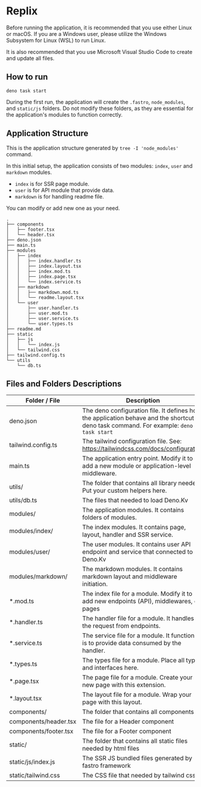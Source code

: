 # Replix

Before running the application, it is recommended that you use either Linux or
macOS. If you are a Windows user, please utilize the Windows Subsystem for Linux
(WSL) to run Linux.

It is also recommended that you use Microsoft Visual Studio Code to create and
update all files.

## How to run

```
deno task start
```

During the first run, the application will create the `.fastro`, `node_modules`,
and `static/js` folders. Do not modify these folders, as they are essential for
the application's modules to function correctly.

## Application Structure

This is the application structure generated by `tree -I 'node_modules'` command.

In this initial setup, the application consists of two modules: `index`, `user`
and `markdown` modules.

- `index` is for SSR page module.
- `user` is for API module that provide data.
- `markdown` is for handling readme file.

You can modify or add new one as your need.

```
.
├── components
│   ├── footer.tsx
│   └── header.tsx
├── deno.json
├── main.ts
├── modules
│   ├── index
│   │   ├── index.handler.ts
│   │   ├── index.layout.tsx
│   │   ├── index.mod.ts
│   │   ├── index.page.tsx
│   │   └── index.service.ts
│   ├── markdown
│   │   ├── markdown.mod.ts
│   │   └── readme.layout.tsx
│   └── user
│       ├── user.handler.ts
│       ├── user.mod.ts
│       ├── user.service.ts
│       └── user.types.ts
├── readme.md
├── static
│   ├── js
│   │   └── index.js
│   └── tailwind.css
├── tailwind.config.ts
└── utils
    └── db.ts
```

## Files and Folders Descriptions

| Folder / File         | Description                                                                                                                              |
| --------------------- | ---------------------------------------------------------------------------------------------------------------------------------------- |
| deno.json             | The deno configuration file. It defines how the application behave and the shortcut of deno task command. For example: `deno task start` |
| tailwind.config.ts    | The tailwind configuration file. See: https://tailwindcss.com/docs/configuration                                                         |
| main.ts               | The application entry point. Modify it to add a new module or application-level middleware.                                              |
| utils/                | The folder that contains all library needed. Put your custom helpers here.                                                               |
| utils/db.ts           | The files that needed to load Deno.Kv                                                                                                    |
| modules/              | The application modules. It contains folders of modules.                                                                                 |
| modules/index/        | The index modules. It contains page, layout, handler and SSR service.                                                                    |
| modules/user/         | The user modules. It contains user API endpoint and service that connected to Deno.Kv                                                    |
| modules/markdown/     | The markdown modules. It contains markdown layout and middleware initiation.                                                             |
| *.mod.ts              | The index file for a module. Modify it to add new endpoints (API), middlewares, or pages                                                 |
| *.handler.ts          | The handler file for a module. It handles the request from endpoints.                                                                    |
| *.service.ts          | The service file for a module. It functions is to provide data consumed by the handler.                                                  |
| *.types.ts            | The types file for a module. Place all types and interfaces here.                                                                        |
| *.page.tsx            | The page file for a module. Create your new page with this extension.                                                                    |
| *.layout.tsx          | The layout file for a module. Wrap your page with this layout.                                                                           |
| components/           | The folder that contains all components                                                                                                  |
| components/header.tsx | The file for a Header component                                                                                                          |
| components/footer.tsx | The file for a Footer component                                                                                                          |
| static/               | The folder that contains all static files needed by html files                                                                           |
| static/js/index.js    | The SSR JS bundled files generated by fastro framework                                                                                   |
| static/tailwind.css   | The CSS file that needed by tailwind css                                                                                                 |
